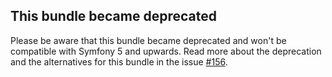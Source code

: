 ## This bundle became deprecated

Please be aware that this bundle became deprecated and won't be compatible with Symfony 5 and upwards.
Read more about the deprecation and the alternatives for this bundle in the issue 
[#156](https://github.com/doctrine/DoctrineCacheBundle/issues/156).
